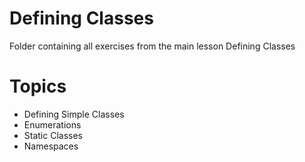 # Defining Classes
Folder containing all exercises from the main lesson Defining Classes
# Topics
 - Defining Simple Classes
 - Enumerations
 - Static Classes
 - Namespaces
